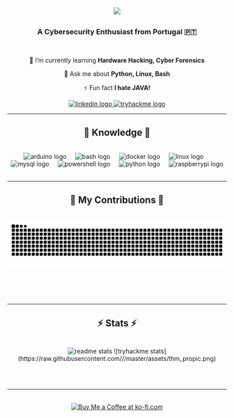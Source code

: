 <h1 align="center">
    <img src="https://readme-typing-svg.herokuapp.com/?font=Righteous&size=35&center=true&vCenter=true&width=500&height=70&duration=4000&lines=Hi+There!+👋;+I'm+[R1ckyD@Str33t]!;" />
</h1>

<h3 align="center">A Cybersecurity Enthusiast from Portugal 🇵🇹</h3>

<br/>

<div align="center">
 
 🌱 I’m currently learning **Hardware Hacking, Cyber Forensics**

💬 Ask me about **Python, Linux, Bash**

⚡ Fun fact **I hate JAVA!**

 </div>

<div align="center">
  <a href="www.linkedin.com/in/ricardocoelho-cyber" target="_blank">
    <img src="https://img.shields.io/static/v1?message=LinkedIn&logo=linkedin&label=&color=0077B5&logoColor=white&labelColor=&style=for-the-badge" height="30" alt="linkedin logo"  />
  </a>
  <a href="https://tryhackme.com/r/p/R1ckyDa5tr33t" target="_blank">
    <img src="https://img.shields.io/static/v1?message=TryHackMe&logo=tryhackme&label=&color=88cc14&logoColor=white&labelColor=&style=for-the-badge" height="30" alt="tryhackme logo"  />
  </a>
</div>

 <hr/>
 
<h2 align="center">🧠 Knowledge 🧠</h2>
<br/>
<div align="center">
  <img src="https://cdn.jsdelivr.net/gh/devicons/devicon/icons/arduino/arduino-original-wordmark.svg" height="40" alt="arduino logo"  />
  <img width="12" />
  <img src="https://cdn.jsdelivr.net/gh/devicons/devicon/icons/bash/bash-original.svg" height="40" alt="bash logo"  />
  <img width="12" />
  <img src="https://cdn.jsdelivr.net/gh/devicons/devicon/icons/docker/docker-plain-wordmark.svg" height="40" alt="docker logo"  />
  <img width="12" />
  <img src="https://cdn.jsdelivr.net/gh/devicons/devicon/icons/linux/linux-original.svg" height="40" alt="linux logo"  />
  <img width="12" />
  <img src="https://cdn.jsdelivr.net/gh/devicons/devicon/icons/mysql/mysql-original.svg" height="40" alt="mysql logo"  />
  <img width="12" />
  <img src="https://skillicons.dev/icons?i=powershell" height="40" alt="powershell logo"  />
  <img width="12" />
  <img src="https://cdn.jsdelivr.net/gh/devicons/devicon/icons/python/python-original.svg" height="40" alt="python logo"  />
  <img width="12" />
  <img src="https://cdn.jsdelivr.net/gh/devicons/devicon/icons/raspberrypi/raspberrypi-original.svg" height="40" alt="raspberrypi logo"  />
</div>

<br/>
<hr/>

<div align="center">
  <h2>🐍 My Contributions 🐍</h2>
  <br>
  <img alt="snake eating my contributions" src="https://raw.githubusercontent.com/RickyDaStreet/RickyDaStreet/output/github-contribution-grid-snake.svg" />
  
  <br/><br/><br/>
</div>

<hr/>

<h2 align="center">⚡ Stats ⚡</h2>
<br>
<div align=center>
    <img width=390 src="https://github-readme-stats.vercel.app/api?username=RickyDaStreet&count_private=true&show_icons=true&theme=react&rank_icon=github&border_radius=10" alt="readme stats" />
    ![tryhackme stats](https://raw.githubusercontent.com/<SET_USERNAME_HERE>/<SET_USERNAME_HERE>/master/assets/thm_propic.png)
</div>

<br/><br/>

<hr/>

<br/>

<div align="center">
<a href='https://ko-fi.com/V7V4RAK9C' target='_blank'><img height='64' style='border:0px;height:64px;' src='https://storage.ko-fi.com/cdn/kofi1.png?v=3' border='0' alt='Buy Me a Coffee at ko-fi.com' /></a>
</div>

<br/>

